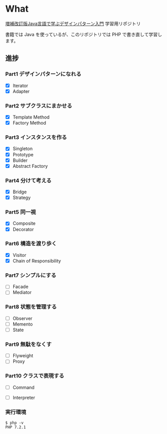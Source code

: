 # What

[増補改訂版Java言語で学ぶデザインパターン入門](https://booklog.jp/item/1/4797327030) 学習用リポジトリ

書籍では Java を使っているが、このリポジトリでは PHP で書き直して学習します。

## 進捗
### Part1 デザインパターンになれる
- [x] Iterator
- [x] Adapter

### Part2 サブクラスにまかせる
- [x] Template Method
- [x] Factory Method

### Part3 インスタンスを作る
- [x] Singleton
- [x] Prototype
- [x] Builder
- [x] Abstract Factory

### Part4 分けて考える
- [x] Bridge
- [x] Strategy

### Part5 同一視
- [x] Composite
- [x] Decorator

### Part6 構造を渡り歩く
- [x] Visitor
- [x] Chain of Responsibility

### Part7 シンプルにする
- [ ] Facade
- [ ] Mediator

### Part8 状態を管理する
- [ ] Observer
- [ ] Memento
- [ ] State

### Part9 無駄をなくす
- [ ] Flyweight
- [ ] Proxy

### Part10 クラスで表現する
- [ ] Command
- [ ] Interpreter


### 実行環境
```
$ php -v
PHP 7.2.1
```
